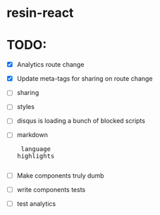 # resin-react

# TODO:

- [x] Analytics route change
- [x] Update meta-tags for sharing on route change
- [ ] sharing
- [ ] styles
- [ ] disqus is loading a bunch of blocked scripts
- [ ] markdown <pre> language highlights
- [ ] Make components truly dumb

- [ ] write components tests
- [ ] test analytics
